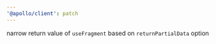 ```yaml
---
'@apollo/client': patch
---
```


narrow return value of `useFragment` based on `returnPartialData` option
